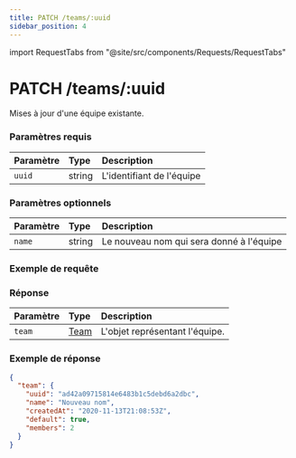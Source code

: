 ```yaml
---
title: PATCH /teams/:uuid
sidebar_position: 4
---
```


import RequestTabs from "@site/src/components/Requests/RequestTabs"

# PATCH /teams/:uuid

Mises à jour d'une équipe existante.

### Paramètres requis

| Paramètre | Type   | Description                |
| :-------- | :----- | :------------------------- |
| `uuid`    | string | L'identifiant de l'équipe  |

### Paramètres optionnels

| Paramètre | Type   | Description                                 |
| :-------- | :----- | :------------------------------------------ |
| `name`    | string | Le nouveau nom qui sera donné à l'équipe     |

### Exemple de requête

<RequestTabs endpoint='teams_api' request="patch_team"/>

### Réponse

| Paramètre | Type                                     | Description                        |
| :-------- | :--------------------------------------- | :--------------------------------- |
| `team`    | [Team](/api/reference/object_types/team) | L'objet représentant l'équipe.     |

### Exemple de réponse

```json title=response.json
{
  "team": {
    "uuid": "ad42a09715814e6483b1c5debd6a2dbc",
    "name": "Nouveau nom",
    "createdAt": "2020-11-13T21:08:53Z",
    "default": true,
    "members": 2
  }
}
```